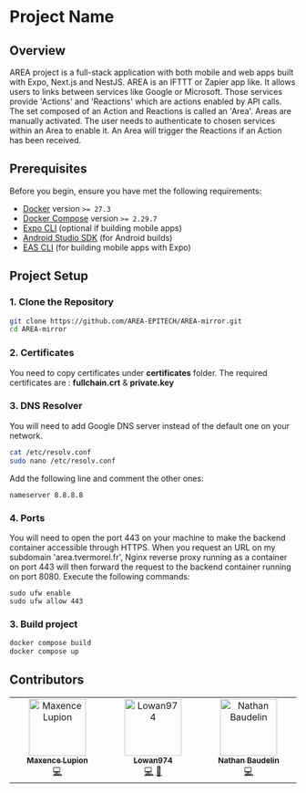 # Project Name

## Overview

AREA project is a full-stack application with both mobile and web apps built with Expo, Next.js and NestJS.
AREA is an IFTTT or Zapier app like.
It allows users to links between services like Google or Microsoft.
Those services provide 'Actions' and 'Reactions' which are actions enabled by API calls.
The set composed of an Action and Reactions is called an 'Area'.
Areas are manually activated.
The user needs to authenticate to chosen services within an Area to enable it.
An Area will trigger the Reactions if an Action has been received.

## Prerequisites

Before you begin, ensure you have met the following requirements:

- [Docker](https://www.docker.com/) version `>= 27.3`
- [Docker Compose](https://docs.docker.com/compose/) version `>= 2.29.7`
- [Expo CLI](https://docs.expo.dev/get-started/installation/) (optional if building mobile apps)
- [Android Studio SDK](https://developer.android.com/studio) (for Android builds)
- [EAS CLI](https://docs.expo.dev/eas/) (for building mobile apps with Expo)

## Project Setup

### 1. Clone the Repository
```bash
git clone https://github.com/AREA-EPITECH/AREA-mirror.git
cd AREA-mirror
```

### 2. Certificates
You need to copy certificates under **certificates** folder.
The required certificates are : **fullchain.crt** & **private.key**

### 3. DNS Resolver
You will need to add Google DNS server instead of the default one on your network.

```bash
cat /etc/resolv.conf
sudo nano /etc/resolv.conf
```
Add the following line and comment the other ones:
```text
nameserver 8.8.8.8
```

### 4. Ports
You will need to open the port 443 on your machine to make the backend container accessible through HTTPS.
When you request an URL on my subdomain 'area.tvermorel.fr', Nginx reverse proxy running as a container on port 443 will then forward the request to the backend container running on port 8080.
Execute the following commands:
```code
sudo ufw enable
sudo ufw allow 443
```

### 3. Build project
```bash
docker compose build
docker compose up
```

## Contributors

<!-- ALL-CONTRIBUTORS-LIST:START - Do not remove or modify this section -->
<!-- prettier-ignore-start -->
<!-- markdownlint-disable -->
<table>
  <tbody>
    <tr>
      <td align="center" valign="top" width="14.28%"><a href="https://github.com/maxencelupion"><img src="https://avatars.githubusercontent.com/u/114016583?v=4?s=100" width="100px;" alt="Maxence Lupion"/><br /><sub><b>Maxence Lupion</b></sub></a><br /><a href="#code-maxencelupion" title="Code">💻</a></td>
      <td align="center" valign="top" width="14.28%"><a href="https://github.com/Lowan974"><img src="https://avatars.githubusercontent.com/u/96384786?v=4?s=100" width="100px;" alt="Lowan974"/><br /><sub><b>Lowan974</b></sub></a><br /><a href="#code-Lowan974" title="Code">💻</a> <a href="#design-Lowan974" title="Design">🎨</a></td>
      <td align="center" valign="top" width="14.28%"><a href="https://github.com/nathanbaudelin"><img src="https://avatars.githubusercontent.com/u/114907307?v=4?s=100" width="100px;" alt="Nathan Baudelin"/><br /><sub><b>Nathan Baudelin</b></sub></a><br /><a href="#code-nathanbaudelin" title="Code">💻</a></td>
    </tr>
  </tbody>
</table>

<!-- markdownlint-restore -->
<!-- prettier-ignore-end -->

<!-- ALL-CONTRIBUTORS-LIST:END -->